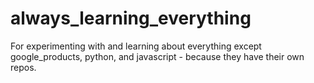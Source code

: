 # always_learning_everything
For experimenting with and learning about everything except google_products, python, and javascript - because they have their own repos.
